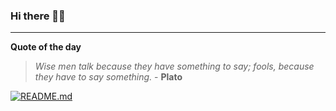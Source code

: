 ### Hi there 👋🏻


---

**Quote of the day**

> *Wise men talk because they have something to say; fools, because they have to say something.* - **Plato** 

[![README.md](https://github.com/marcolovazzano/marcolovazzano/actions/workflows/readme.yml/badge.svg?branch=main)](https://github.com/marcolovazzano/marcolovazzano/actions/workflows/readme.yml)

